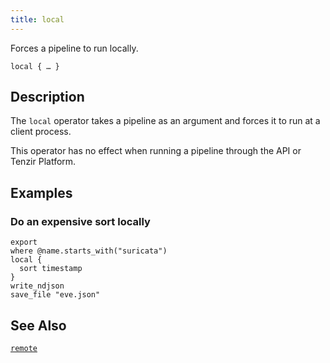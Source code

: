 ```yaml
---
title: local
---
```


Forces a pipeline to run locally.

```tql
local { … }
```

## Description

The `local` operator takes a pipeline as an argument and forces it to run at a
client process.

This operator has no effect when running a pipeline through the API or Tenzir
Platform.

## Examples

### Do an expensive sort locally

```tql
export
where @name.starts_with("suricata")
local {
  sort timestamp
}
write_ndjson
save_file "eve.json"
```

## See Also

[`remote`](remote)
